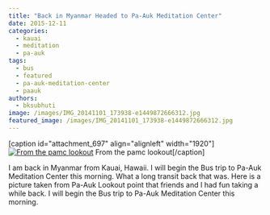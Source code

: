 ```yaml
---
title: "Back in Myanmar Headed to Pa-Auk Meditation Center"
date: 2015-12-11
categories: 
  - kauai
  - meditation
  - pa-auk
tags: 
  - bus
  - featured
  - pa-auk-meditation-center
  - paauk
authors: 
  - bksubhuti
image: /images/IMG_20141101_173938-e1449872666312.jpg
featured_image: /images/IMG_20141101_173938-e1449872666312.jpg
---
```


\[caption id="attachment\_697" align="alignleft" width="1920"\][![From the pamc lookout](/images/IMG_20141101_173938-e1449872666312.jpg)](/images/2015/12/IMG_20141101_173938-e1449872666312.jpg) From the pamc lookout\[/caption\]

I am back in Myanmar from Kauai, Hawaii. I will begin the Bus trip to Pa-Auk Meditation Center this morning. What a long transit back that was. Here is a picture taken from Pa-Auk Lookout point that friends and I had fun taking a while back. I will begin the Bus trip to Pa-Auk Meditation Center this morning.